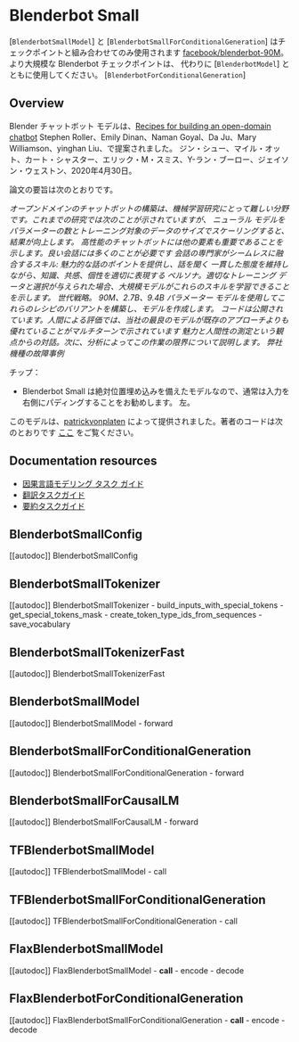 <!--Copyright 2020 The HuggingFace Team. All rights reserved.

Licensed under the Apache License, Version 2.0 (the "License"); you may not use this file except in compliance with
the License. You may obtain a copy of the License at

http://www.apache.org/licenses/LICENSE-2.0

Unless required by applicable law or agreed to in writing, software distributed under the License is distributed on
an "AS IS" BASIS, WITHOUT WARRANTIES OR CONDITIONS OF ANY KIND, either express or implied. See the License for the
specific language governing permissions and limitations under the License.

⚠️ Note that this file is in Markdown but contain specific syntax for our doc-builder (similar to MDX) that may not be
rendered properly in your Markdown viewer.

-->

# Blenderbot Small

[`BlenderbotSmallModel`] と
[`BlenderbotSmallForConditionalGeneration`] はチェックポイントと組み合わせてのみ使用されます
[facebook/blenderbot-90M](https://huggingface.co/facebook/blenderbot-90M)。より大規模な Blenderbot チェックポイントは、
代わりに [`BlenderbotModel`] とともに使用してください。
[`BlenderbotForConditionalGeneration`]

## Overview

Blender チャットボット モデルは、[Recipes for building an open-domain chatbot](https://huggingface.co/papers/2004.13637) Stephen Roller、Emily Dinan、Naman Goyal、Da Ju、Mary Williamson、yinghan Liu、で提案されました。
ジン・シュー、マイル・オット、カート・シャスター、エリック・M・スミス、Y-ラン・ブーロー、ジェイソン・ウェストン、2020年4月30日。

論文の要旨は次のとおりです。

*オープンドメインのチャットボットの構築は、機械学習研究にとって難しい分野です。これまでの研究では次のことが示されていますが、
ニューラル モデルをパラメーターの数とトレーニング対象のデータのサイズでスケーリングすると、結果が向上します。
高性能のチャットボットには他の要素も重要であることを示します。良い会話には多くのことが必要です
会話の専門家がシームレスに融合するスキル: 魅力的な話のポイントを提供し、話を聞く
一貫した態度を維持しながら、知識、共感、個性を適切に表現する
ペルソナ。適切なトレーニング データと選択が与えられた場合、大規模モデルがこれらのスキルを学習できることを示します。
世代戦略。 90M、2.7B、9.4B パラメーター モデルを使用してこれらのレシピのバリアントを構築し、モデルを作成します。
コードは公開されています。人間による評価では、当社の最良のモデルが既存のアプローチよりも優れていることがマルチターンで示されています
魅力と人間性の測定という観点からの対話。次に、分析によってこの作業の限界について説明します。
弊社機種の故障事例*

チップ：

- Blenderbot Small は絶対位置埋め込みを備えたモデルなので、通常は入力を右側にパディングすることをお勧めします。
  左。

このモデルは、[patrickvonplaten](https://huggingface.co/patrickvonplaten) によって提供されました。著者のコードは次のとおりです
[ここ](https://github.com/facebookresearch/ParlAI) をご覧ください。

## Documentation resources

- [因果言語モデリング タスク ガイド](../tasks/language_modeling)
- [翻訳タスクガイド](../tasks/translation)
- [要約タスクガイド](../tasks/summarization)

## BlenderbotSmallConfig

[[autodoc]] BlenderbotSmallConfig

## BlenderbotSmallTokenizer

[[autodoc]] BlenderbotSmallTokenizer
    - build_inputs_with_special_tokens
    - get_special_tokens_mask
    - create_token_type_ids_from_sequences
    - save_vocabulary

## BlenderbotSmallTokenizerFast

[[autodoc]] BlenderbotSmallTokenizerFast

## BlenderbotSmallModel

[[autodoc]] BlenderbotSmallModel
    - forward

## BlenderbotSmallForConditionalGeneration

[[autodoc]] BlenderbotSmallForConditionalGeneration
    - forward

## BlenderbotSmallForCausalLM

[[autodoc]] BlenderbotSmallForCausalLM
    - forward

## TFBlenderbotSmallModel

[[autodoc]] TFBlenderbotSmallModel
    - call

## TFBlenderbotSmallForConditionalGeneration

[[autodoc]] TFBlenderbotSmallForConditionalGeneration
    - call

## FlaxBlenderbotSmallModel

[[autodoc]] FlaxBlenderbotSmallModel
    - __call__
    - encode
    - decode

## FlaxBlenderbotForConditionalGeneration

[[autodoc]] FlaxBlenderbotSmallForConditionalGeneration
    - __call__
    - encode
    - decode
